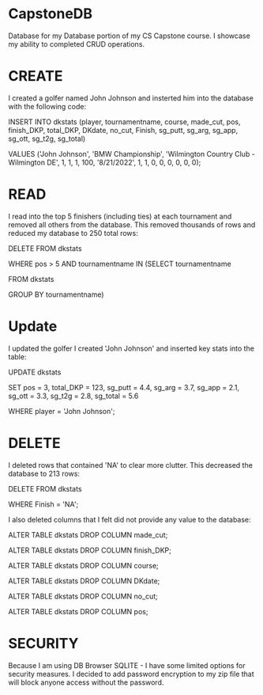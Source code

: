 # CapstoneDB
Database for my Database portion of my CS Capstone course. I showcase my ability to completed CRUD operations.

# CREATE

I created a golfer named John Johnson and insterted him into the database with the following code:

INSERT INTO dkstats (player, tournamentname, course, made_cut, pos, finish_DKP, total_DKP, DKdate, no_cut, Finish, sg_putt, sg_arg, sg_app, sg_ott, sg_t2g, sg_total) 

VALUES ('John Johnson', 'BMW Championship', 'Wilmington Country Club - Wilmington DE', 1, 1, 1, 100, '8/21/2022', 1, 1, 0, 0, 0, 0, 0, 0);

# READ

I read into the top 5 finishers (including ties) at each tournament and removed all others from the database. This removed thousands of rows and reduced my database to 250 total rows:

DELETE FROM dkstats

WHERE pos > 5 AND tournamentname IN (SELECT tournamentname

FROM dkstats

GROUP BY tournamentname)

# Update

I updated the golfer I created 'John Johnson' and inserted key stats into the table:

UPDATE dkstats

SET pos = 3, total_DKP = 123, sg_putt = 4.4, sg_arg = 3.7, sg_app = 2.1, sg_ott = 3.3, sg_t2g = 2.8, sg_total = 5.6

WHERE player = 'John Johnson';

# DELETE

I deleted rows that contained 'NA' to clear more clutter. This decreased the database to 213 rows:

DELETE FROM dkstats

WHERE Finish = 'NA';

I also deleted columns that I felt did not provide any value to the database:

ALTER TABLE dkstats DROP COLUMN made_cut;

ALTER TABLE dkstats DROP COLUMN finish_DKP;

ALTER TABLE dkstats DROP COLUMN course;

ALTER TABLE dkstats DROP COLUMN DKdate;

ALTER TABLE dkstats DROP COLUMN no_cut;

ALTER TABLE dkstats DROP COLUMN pos;

# SECURITY

Because I am using DB Browser SQLITE - I have some limited options for security measures. I decided to add password encryption to my zip file that will block anyone access without the password.
